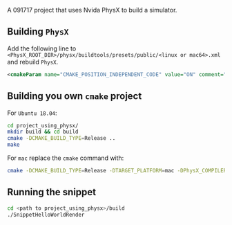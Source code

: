 A 091717 project that uses Nvida PhysX to build a simulator.

## Building `PhysX`
Add the following line to `<PhysX_ROOT_DIR>/physx/buildtools/presets/public/<linux or mac64>.xml` and rebuild `PhysX`. 
```xml
<cmakeParam name="CMAKE_POSITION_INDEPENDENT_CODE" value="ON" comment="Generate position independent code"/> 
```

## Building you own `cmake` project
For `Ubuntu 18.04`:
```bash
cd project_using_physx/
mkdir build && cd build
cmake -DCMAKE_BUILD_TYPE=Release ..
make
```

For `mac` replace the `cmake` command with:
```bash
cmake -DCMAKE_BUILD_TYPE=Release -DTARGET_PLATFORM=mac -DPhysX_COMPILER=x86_64 -DPhysX_ROOT_DIR=<path to PhysX> ..
```

## Running the snippet
```bash
cd <path to project_using_physx>/build
./SnippetHelloWorldRender 
```
